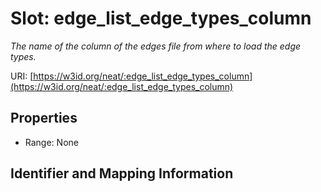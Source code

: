 # Slot: edge_list_edge_types_column
_The name of the column of the edges file from where to load the edge types._


URI: [https://w3id.org/neat/:edge_list_edge_types_column](https://w3id.org/neat/:edge_list_edge_types_column)



<!-- no inheritance hierarchy -->


## Properties

 * Range: None



## Identifier and Mapping Information





